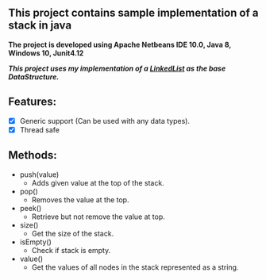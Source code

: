 ## This project contains sample implementation of a stack in java
   **The project is developed using Apache Netbeans IDE 10.0, Java 8, Windows 10, Junit4.12**

**_This project uses my implementation of a [LinkedList](https://github.com/yashshah03/Java/tree/master/DataStructures/LinkedList) as the base DataStructure._**

## Features:
   - [X] Generic support (Can be used with any data types).
   - [X] Thread safe

## Methods:
   - push(value)
     * Adds given value at the top of the stack.
   - pop()
     * Removes the value at the top.
   - peek()
     * Retrieve but not remove the value at top.
   - size()
     * Get the size of the stack.
   - isEmpty()
     * Check if stack is empty.
   - value()
     * Get the values of all nodes in the stack represented as a string.